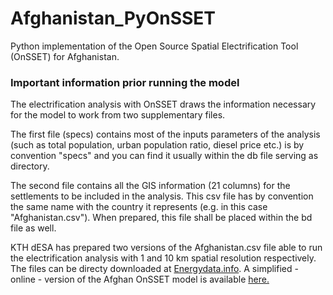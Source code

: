 # Afghanistan_PyOnSSET
Python implementation of the Open Source Spatial Electrification Tool (OnSSET) for Afghanistan.

### Important information prior running the model

The electrification analysis with OnSSET draws the information necessary for the model to work from two supplementary files.

The first file (specs) contains most of the inputs parameters of the analysis (such as total population, urban population ratio, diesel price etc.) is by convention "specs" and you can find it usually within the db file serving as directory.

The second file contains all the GIS information (21 columns) for the settlements to be included in the analysis. This csv file has by convention the same name with the country it represents (e.g. in this case "Afghanistan.csv"). When prepared, this file shall be placed within the bd file as well.

KTH dESA has prepared two versions of the Afghanistan.csv file able to run the electrification analysis with 1 and 10 km spatial resolution respectively. The files can be directy downloaded at [Energydata.info](https://energydata.info/).
A simplified - online -  version of the Afghan OnSSET model is available [here.](http://www.onsset.org/online-tool.html)



